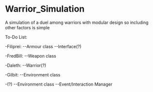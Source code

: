Warrior_Simulation
==================

A simulation of a duel among warriors with modular design so including other factors is simple

To-Do List:

-Filiprei:
--Armour class
--Interface(?)

-FredBill:
--Weapon class

-Daleth:
--Warrior(?)

-Gilbit:
--Environment class

-(?)
--Environment class
--Event/Interaction Manager

